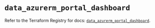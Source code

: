 # `data_azurerm_portal_dashboard`

Refer to the Terraform Registry for docs: [`data_azurerm_portal_dashboard`](https://registry.terraform.io/providers/hashicorp/azurerm/4.10.0/docs/data-sources/portal_dashboard).
